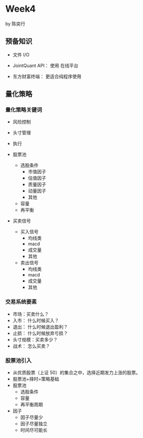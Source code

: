 # Week4

by 陈奕行

## 预备知识

- 文件 I/O

- JointQuant API： 使用
  在线平台
- 东方财富终端：
  更适合纯程序使用

## 量化策略

### 量化策略关键词

- 风险控制
- 头寸管理
- 执行
- 股票池

  - 选股条件
    - 市值因子
    - 估值因子
    - 质量因子
    - 动量因子
    - 其他
  - 容量
  - 再平衡

- 买卖信号
  - 买入信号
    - 均线类
    - macd
    - 成交量
    - 其他
  - 卖出信号
    - 均线类
    - macd
    - 成交量
    - 其他

### 交易系统要素

- 市场：买卖什么？
- 入市： 什么时候买入？
- 退出： 什么时候退出盈利？
- 止损： 什么时候放弃亏损？
- 头寸规模：买卖多少？
- 战术： 怎么买卖？

### 股票池引入

- 从优质股票（上证 50）的集合之中，选择近期发力上涨的股票。
- 股票池+择时=策略基础
- 股票池
  - 选股条件
  - 容量
  - 再平衡周期
- 因子
  - 因子尽量少
  - 因子尽量独立
  - 时间尽可能长

